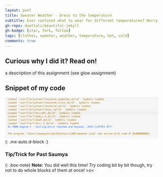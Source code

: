 ```yaml
---
layout: post
title: Sweater Weather - Dress to the temperature
subtitle: Ever confused what to wear for different temperatures? Worry not, this code will give you fashionable tips!
gh-repo: daattali/beautiful-jekyll
gh-badge: [star, fork, follow]
tags: [clothes, sweater, weather, temperature, hot, cold]
comments: true
---
```


## Curious why I did it? Read on!
a description of this assignment (see glow assignment)

## **Snippet of my code**

![2000°C - what to wear!?](https://raw.githubusercontent.com/Saumya-x/Saumya-x.github.io/master/assets/img/SWEATER%20WEATHER.png){: .mx-auto.d-block :}

### Tip/Trick for Past Saumya

{: .box-note}
**Note:** You did well this time! Try coding bit by bit though, try not to do whole blocks of them at once! >o<



